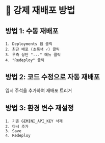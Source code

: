 # 🔄 강제 재배포 방법

## 방법 1: 수동 재배포
```
1. Deployments 탭 클릭
2. 최근 배포 (초록색 ✓) 클릭
3. 우측 상단 "..." 메뉴 클릭
4. "Redeploy" 클릭
```

## 방법 2: 코드 수정으로 자동 재배포
임시 주석을 추가하여 재배포 트리거

## 방법 3: 환경 변수 재설정
```
1. 기존 GEMINI_API_KEY 삭제
2. 다시 추가
3. Save
4. Redeploy
```

